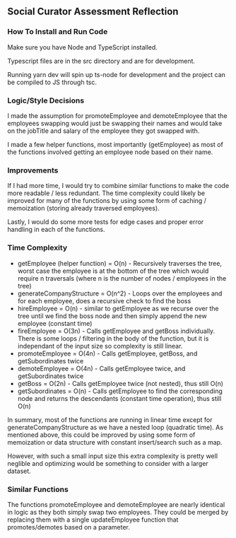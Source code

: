 ## Social Curator Assessment Reflection

### How To Install and Run Code

Make sure you have Node and TypeScript installed.

Typescript files are in the src directory and are for development.

Running yarn dev will spin up ts-node for development and the project can be compiled to JS through tsc.

### Logic/Style Decisions

I made the assumption for promoteEmployee and demoteEmployee that the employees swapping would just be swapping their names and would take on the jobTitle and salary of the employee they got swapped with.

I made a few helper functions, most importantly (getEmployee) as most of the functions involved getting an employee node based on their name.

### Improvements

If I had more time, I would try to combine similar functions to make the code more readable / less redundant. The time complexity could likely be improved for many of the functions by using some form of caching / memoization (storing already traversed employees). 

Lastly, I would do some more tests for edge cases and proper error handling in each of the functions.

### Time Complexity

* getEmployee (helper function) = O(n) - Recursively traverses the tree, worst case the employee is at the bottom of the tree which would require n traversals (where n is the number of nodes / employees in the tree)
* generateCompanyStructure = O(n^2) - Loops over the employees and for each employee, does a recursive check to find the boss
* hireEmployee = O(n) - similar to getEmployee as we recurse over the tree until we find the boss node and then simply append the new employee (constant time) 
* fireEmployee = O(3n) - Calls getEmployee and getBoss individually. There is some loops / filtering in the body of the function, but it is independant of the input size so complexity is still linear.
* promoteEmployee = O(4n) - Calls getEmployee, getBoss, and getSubordinates twice
* demoteEmployee = O(4n) - Calls getEmployee twice, and getSubordinates twice
* getBoss = O(2n) - Calls getEmployee twice (not nested), thus still O(n)
* getSubordinates = O(n) - Calls getEmployee to find the corresponding node and returns the descendants (constant time operation), thus still O(n)

In summary, most of the functions are running in linear time except for generateCompanyStructure as we have a nested loop (quadratic time). As mentioned above, this could be improved by using some form of memoization or data structure with constant insert/search such as a map.

However, with such a small input size this extra complexity is pretty well neglible and optimizing would be something to consider with a larger dataset.

### Similar Functions

The functions promoteEmployee and demoteEmployee are nearly identical in logic as they both simply swap two employees. They could be merged by replacing them with a single updateEmployee function that promotes/demotes based on a parameter.